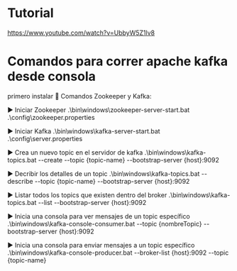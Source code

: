 # Tutorial
https://www.youtube.com/watch?v=UbbyW5Z1lv8

# Comandos para correr apache kafka desde consola
primero instalar
🔶 Comandos Zookeeper y Kafka:

▶️ Iniciar Zookeeper
.\bin\windows\zookeeper-server-start.bat .\config\zookeeper.properties

▶️ Iniciar Kafka
.\bin\windows\kafka-server-start.bat .\config\server.properties

▶️ Crea un nuevo topic en el servidor de kafka
.\bin\windows\kafka-topics.bat --create --topic {topic-name} --bootstrap-server {host}:9092

▶️ Decribir los detalles de un topic
.\bin\windows\kafka-topics.bat --describe --topic {topic-name} --bootstrap-server {host}:9092

▶️ Listar todos los topics que existen dentro del broker
.\bin\windows\kafka-topics.bat --list --bootstrap-server {host}:9092

▶️ Inicia una consola para ver mensajes de un topic específico
.\bin\windows\kafka-console-consumer.bat --topic {nombreTopic} --bootstrap-server {host}:9092

▶️ Inicia una consola para enviar mensajes a un topic específico
.\bin\windows\kafka-console-producer.bat --broker-list {host}:9092 --topic {topic-name}

